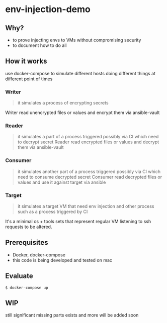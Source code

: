 # env-injection-demo

## Why?

- to prove injecting envs to VMs without compromising security
- to document how to do all

## How it works
use docker-compose to simulate different hosts doing different things at different point of times

### Writer
> it simulates a process of encrypting secrets

Writer read unencrypted files or values and encrypt them via ansible-vault

### Reader
> it simulates a part of a process triggered possibly via CI which need to decrypt secret
Reader read encrypted files or values and decrypt them via ansible-vault

### Consumer
> it simulates another part of a process triggered possibly via CI which need to consume decrypted secret
Consumer read decrypted files or values and use it against target via ansible

### Target
> it simulates a target VM that need env injection and other process such as a process triggered by CI

It's a minimal os + tools sets that represent regular VM listening to ssh requests to be altered.


## Prerequisites
- Docker, docker-compose
- this code is being developed and tested on mac

## Evaluate
`$ docker-compose up`

## WIP
still significant missing parts exists and more will be added soon
